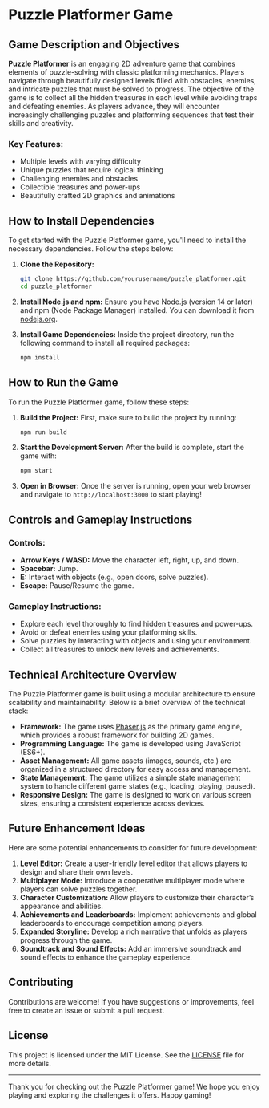 # Puzzle Platformer Game

## Game Description and Objectives

**Puzzle Platformer** is an engaging 2D adventure game that combines elements of puzzle-solving with classic platforming mechanics. Players navigate through beautifully designed levels filled with obstacles, enemies, and intricate puzzles that must be solved to progress. The objective of the game is to collect all the hidden treasures in each level while avoiding traps and defeating enemies. As players advance, they will encounter increasingly challenging puzzles and platforming sequences that test their skills and creativity.

### Key Features:
- Multiple levels with varying difficulty
- Unique puzzles that require logical thinking
- Challenging enemies and obstacles
- Collectible treasures and power-ups
- Beautifully crafted 2D graphics and animations

## How to Install Dependencies

To get started with the Puzzle Platformer game, you'll need to install the necessary dependencies. Follow the steps below:

1. **Clone the Repository:**
   ```bash
   git clone https://github.com/yourusername/puzzle_platformer.git
   cd puzzle_platformer
   ```

2. **Install Node.js and npm:**
   Ensure you have Node.js (version 14 or later) and npm (Node Package Manager) installed. You can download it from [nodejs.org](https://nodejs.org/).

3. **Install Game Dependencies:**
   Inside the project directory, run the following command to install all required packages:
   ```bash
   npm install
   ```

## How to Run the Game

To run the Puzzle Platformer game, follow these steps:

1. **Build the Project:**
   First, make sure to build the project by running:
   ```bash
   npm run build
   ```

2. **Start the Development Server:**
   After the build is complete, start the game with:
   ```bash
   npm start
   ```

3. **Open in Browser:**
   Once the server is running, open your web browser and navigate to `http://localhost:3000` to start playing!

## Controls and Gameplay Instructions

### Controls:
- **Arrow Keys / WASD:** Move the character left, right, up, and down.
- **Spacebar:** Jump.
- **E:** Interact with objects (e.g., open doors, solve puzzles).
- **Escape:** Pause/Resume the game.

### Gameplay Instructions:
- Explore each level thoroughly to find hidden treasures and power-ups.
- Avoid or defeat enemies using your platforming skills.
- Solve puzzles by interacting with objects and using your environment.
- Collect all treasures to unlock new levels and achievements.

## Technical Architecture Overview

The Puzzle Platformer game is built using a modular architecture to ensure scalability and maintainability. Below is a brief overview of the technical stack:

- **Framework:** The game uses [Phaser.js](https://phaser.io/) as the primary game engine, which provides a robust framework for building 2D games.
- **Programming Language:** The game is developed using JavaScript (ES6+).
- **Asset Management:** All game assets (images, sounds, etc.) are organized in a structured directory for easy access and management.
- **State Management:** The game utilizes a simple state management system to handle different game states (e.g., loading, playing, paused).
- **Responsive Design:** The game is designed to work on various screen sizes, ensuring a consistent experience across devices.

## Future Enhancement Ideas

Here are some potential enhancements to consider for future development:

1. **Level Editor:** Create a user-friendly level editor that allows players to design and share their own levels.
2. **Multiplayer Mode:** Introduce a cooperative multiplayer mode where players can solve puzzles together.
3. **Character Customization:** Allow players to customize their character’s appearance and abilities.
4. **Achievements and Leaderboards:** Implement achievements and global leaderboards to encourage competition among players.
5. **Expanded Storyline:** Develop a rich narrative that unfolds as players progress through the game.
6. **Soundtrack and Sound Effects:** Add an immersive soundtrack and sound effects to enhance the gameplay experience.

## Contributing

Contributions are welcome! If you have suggestions or improvements, feel free to create an issue or submit a pull request.

## License

This project is licensed under the MIT License. See the [LICENSE](LICENSE) file for more details.

---

Thank you for checking out the Puzzle Platformer game! We hope you enjoy playing and exploring the challenges it offers. Happy gaming!